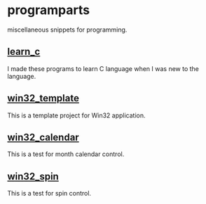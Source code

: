 ﻿programparts
====
miscellaneous snippets for programming.<br>

[learn\_c](learn_c/)
----
I made these programs to learn C language when I was new to the language.

[win32_template](win32_template/)
----
This is a template project for Win32 application.<br>

[win32_calendar](win32_calendar/)
----
This is a test for month calendar control.<br>

[win32_spin](win32_spin/)
----
This is a test for spin control.<br>

